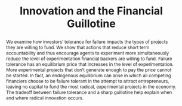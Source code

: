 ---
layout: article
comments: true
title: Innovation and the Financial Guillotine
excerpt: The relationship between investors' failure tolerance and the level of risk of ventures leads to the exclusion of some highly experimental projects, and helps explain when and where radical innovation occurs.
link: https://papers.ssrn.com/sol3/papers.cfm?abstract_id=2318282
source:  markdown="1">
authors:
  - name: Ramana Nanda
    affiliation: Harvard University
  - name: Matthew Rhodes-Kropf
    affiliation: Harvard University
abstract: We examine how investors’ tolerance for failure impacts the types of projects they are willing to fund. We show that actions that reduce short term accountability and thus encourage agents to experiment more simultaneously reduce the level of experimentation financial backers are willing to fund. Failure tolerance has an equilibrium price that increases in the level of experimentation. More experimental projects that don’t generate enough to pay the price cannot be started. In fact, an endogenous equilibrium can arise in which all competing financiers choose to be failure tolerant in the attempt to attract entrepreneurs, leaving no capital to fund the most radical, experimental projects in the economy. The tradeoff between failure tolerance and a sharp guillotine help explain when and where radical innovation occurs.
---